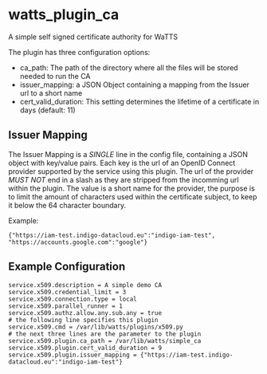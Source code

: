 # watts_plugin_ca
A simple self signed certificate authority for WaTTS

The plugin has three configuration options:
- ca_path: The path of the directory where all the files will be stored needed to run the CA
- issuer_mapping: a JSON Object containing a mapping from the Issuer url to a short name
- cert_valid_duration: This setting determines the lifetime of a certificate in days (default: 11)

## Issuer Mapping
The Issuer Mapping is a *SINGLE* line in the config file, containing a JSON object with
key/value pairs. Each key is the url of an OpenID Connect provider supported by the service
using this plugin.
The url of the provider *MUST NOT* end in a slash as they are stripped from the incomming url
within the plugin.
The value is a short name for the provider, the purpose is to limit the amount of characters
used within the certificate subject, to keep it below the 64 character boundary.

Example:
```
{"https://iam-test.indigo-datacloud.eu":"indigo-iam-test", "https://accounts.google.com":"google"}
```

## Example Configuration
```
service.x509.description = A simple demo CA
service.x509.credential_limit = 3
service.x509.connection.type = local
service.x509.parallel_runner = 1
service.x509.authz.allow.any.sub.any = true
# the following line specifies this plugin
service.x509.cmd = /var/lib/watts/plugins/x509.py
# the next three lines are the parameter to the plugin
service.x509.plugin.ca_path = /var/lib/watts/simple_ca
service.x509.plugin.cert_valid_duration = 9
service.x509.plugin.issuer_mapping = {"https://iam-test.indigo-datacloud.eu":"indigo-iam-test"}
```
